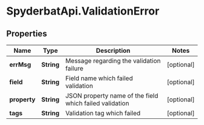 # SpyderbatApi.ValidationError

## Properties

Name | Type | Description | Notes
------------ | ------------- | ------------- | -------------
**errMsg** | **String** | Message regarding the validation failure | [optional] 
**field** | **String** | Field name which failed validation | [optional] 
**property** | **String** | JSON property name of the field which failed validation | [optional] 
**tags** | **String** | Validation tag which failed | [optional] 


